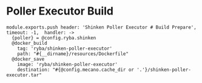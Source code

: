 
# Poller Executor Build

    module.exports.push header: 'Shinken Poller Executor # Build Prepare', timeout: -1,  handler: ->
      {poller} = @config.ryba.shinken
      @docker_build
        tag: 'ryba/shinken-poller-executor'
        path: "#{__dirname}/resources/Dockerfile"
      @docker_save
        image: 'ryba/shinken-poller-executor'
        destination: "#{@config.mecano.cache_dir or '.'}/shinken-poller-executor.tar"
